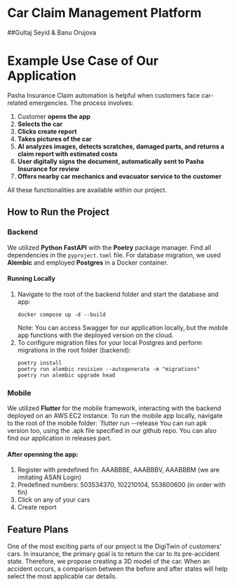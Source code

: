 # Car Claim Management Platform
##Gultaj Seyid & Banu Orujova
# Example Use Case of Our Application
Pasha Insurance Claim automation is helpful when customers face car-related emergencies. The process involves:
1. Customer **opens the app**
2. **Selects the car**
3. **Clicks create report**
4. **Takes pictures of the car**
5. **AI analyzes images, detects scratches, damaged parts, and returns a claim report with estimated costs**
6. **User digitally signs the document, automatically sent to Pasha Insurance for review**
7. **Offers nearby car mechanics and evacuator service to the customer**

All these functionalities are available within our project.

## How to Run the Project

### Backend
We utilized **Python FastAPI** with the **Poetry** package manager. Find all dependencies in the `pyproject.toml` file. For database migration, we used **Alembic** and employed **Postgres** in a Docker container.

#### Running Locally
1. Navigate to the root of the backend folder and start the database and app:
    ```
    docker compose up -d --build
    ```
   Note: You can access Swagger for our application locally, but the mobile app functions with the deployed version on the cloud.
2. To configure migration files for your local Postgres and perform migrations in the root folder (backend):
    ```
    poetry install
    poetry run alembic revision --autogenerate -m "migrations"
    poetry run alembic upgrade head
    ```

### Mobile
We utilized **Flutter** for the mobile framework, interacting with the backend deployed on an AWS EC2 instance. To run the mobile app locally, navigate to the root of the mobile folder:
	`flutter run --release 
You can run apk version too, using the .apk file specified in our github repo.
You can also find our application in releases part.

#### After openning the app:
1. Register with predefined fin: AAABBBE, AAABBBV, AAABBBM (we are imitating ASAN Login)
2. Predefined numbers: 503534370, 102210104, 553600600 (in order with fin)
3. Click on any of your cars
4. Create report

## Feature Plans

One of the most exciting parts of our project is the DigiTwin of customers' cars. In insurance, the primary goal is to return the car to its pre-accident state. Therefore, we propose creating a 3D model of the car. When an accident occurs, a comparison between the before and after states will help select the most applicable car details.
